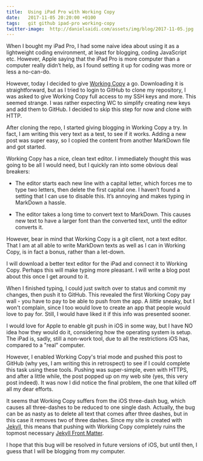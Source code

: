 ```yaml
---
title:  Using iPad Pro with Working Copy
date:   2017-11-05 20:20:00 +0100
tags:	git github ipad-pro working-copy
twitter-image:	http://danielsaidi.com/assets/img/blog/2017-11-05.jpg
---
```



When I bought my iPad Pro, I had some naive idea about using it as a lightweight
coding environment, at least for blogging, coding JavaScript etc. However, Apple
saying that the iPad Pro is more computer than a computer really didn’t help, as
I found setting it up for coding was more or less a no-can-do.

However, today I decided to give [Working Copy](https://workingcopyapp.com) a go.
Downloading it is straightforward, but as I tried to login to GitHub to clone my
repository, I was asked to give Working Copy full access to my SSH keys and more.
This seemed strange. I was rather expecting WC to simplify creating new keys and
add them to GitHub. I decided to skip this step for now and clone with HTTP.

After cloning the repo, I started giving blogging in Working Copy a try. In fact,
I am writing this very text as a test, to see if it works. Adding a new post was
super easy, so I copied the content from another MarkDown file and got started.

Working Copy has a nice, clean text editor. I immediately thought this was going
to be all I would need, but I quickly ran into some obvious deal breakers:

* The editor starts each new line with a capital letter, which forces me to type
two letters, then delete the first capital one. I haven’t found a setting that I
can use to disable this. It’s annoying and makes typing in MarkDown a hassle.

* The editor takes a long time to convert text to MarkDown. This causes new text
to have a larger font than the converted text, until the editor converts it.

However, bear in mind that Working Copy is a git client, not a text editor. That
I am at all able to write MarkDown texts as well as I can in Working Copy, is in
fact a bonus, rather than a let-down.

I will download a better text editor for the iPad and connect it to Working Copy.
Perhaps this will make typing more pleasant. I will write a blog post about this
once I get around to it.

When I finished typing, I could just switch over to status and commit my changes,
then push it to GitHub. This revealed the first Working Copy pay wall - you have
to pay to be able to push from the app. A *liittle* sneaky, but I won't complain,
since I too would love to create an app that people would love to pay for. Still,
I would have liked it if this info was presented sooner.

I would love for Apple to enable git push in iOS in some way, but I have NO idea
how they would do it, considering how the operating system is setup. The iPad is,
sadly, still a non-work tool, due to all the restrictions iOS has, compared to a
"real" computer.

However, I enabled Working Copy's trial mode and pushed this post to GitHub (why
yes, I am writing this in retrospect) to see if I could complete this task using
these tools. Pushing was super-simple, even with HTTPS, and after a little while,
the post popped up on my web site (yes, this very post indeed). It was now I did
notice the final problem, the one that killed off all my dear efforts.

It seems that Working Copy suffers from the iOS three-dash bug, which causes all
three-dashes to be reduced to one single dash. Actually, the bug can be as nasty
as to delete all text that comes after three dashes, but in this case it removes
two of three dashes. Since my site is created with [Jekyll](https://jekyllrb.com),
this means that pushing with Working Copy completely ruins the topmost necessary
[Jekyll Front Matter](https://jekyllrb.com/docs/frontmatter/).

I hope that this bug will be resolved in future versions of iOS, but until then,
I guess that I will be blogging from my computer.
